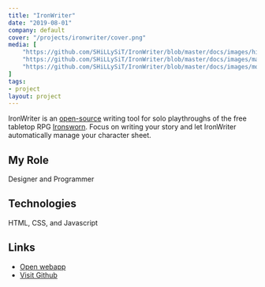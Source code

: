 ```yaml
---
title: "IronWriter"
date: "2019-08-01"
company: default
cover: "/projects/ironwriter/cover.png"
media: [
    "https://github.com/SHiLLySiT/IronWriter/blob/master/docs/images/history.gif?raw=true",
    "https://github.com/SHiLLySiT/IronWriter/blob/master/docs/images/markup.gif?raw=true",
    "https://github.com/SHiLLySiT/IronWriter/blob/master/docs/images/mode-toggle.gif?raw=true",
]
tags:
- project
layout: project
---
```


IronWriter is an [open-source](https://github.com/SHiLLySiT/IronWriter) writing tool for solo playthroughs of the free tabletop RPG [Ironsworn](https://ironswornrpg.com). Focus on writing your story and let IronWriter automatically manage your character sheet.

## My Role
Designer and Programmer

## Technologies
HTML, CSS, and Javascript

## Links
* [Open webapp](https://alexlarioza.com/IronWriter)
* [Visit Github](https://github.com/SHiLLySiT/IronWriter)